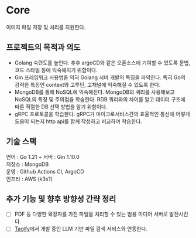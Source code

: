 # Core

이미지 파일 저장 및 처리를 지원한다.

## 프로젝트의 목적과 의도
- Golang 숙련도를 높인다. 추후 argoCD와 같은 오픈소스에 기여할 수 있도록 문법, 코드 스타일 등에 익숙해지기 위함이다.
- Gin 프레임워크 사용법을 익혀 Golang 서버 개발의 특징을 파악한다. 특히 Go의 강력한 특징인 context와 고루틴, 고채널에 익숙해질 수 있도록 한다.
- MongoDB를 통해 NoSQL에 익숙해진다. MongoDB의 쿼리를 사용해보고 NoSQL의 특징 및 주의점을 학습한다. RDB 쿼리와의 차이를 알고 데이터 구조에 따른 적절한 DB 선택 방법을 알기 위함이다.
- gRPC 프로토콜을 학습한다. gRPC가 마이크로서비스간의 효율적인 통신에 어떻게 도움이 되는지 http api를 함께 작성하고 비교하며 학습한다.

## 기술 스택
언어 : Go 1.21 +
서버 : Gin 1.10.0<br>
저장소 : MongoDB <br>
운영 : Github Actions CI, ArgoCD <br>
인프라 : AWS (k3s?) <br>

## 추가 기능 및 향후 방향성 간략 정리
- [ ] PDF 등 다양한 확장자를 가진 파일을 처리할 수 있는 범용 미디어 서버로 발전시킨다.
- [ ] [Tagify](https://github.com/ZZIBU/Tagify)에서 개발 중인 LLM 기반 파일 검색 서비스와 연동한다.
